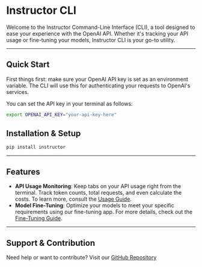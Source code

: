 # Instructor CLI

Welcome to the Instructor Command-Line Interface (CLI), a tool designed to ease your experience with the OpenAI API. Whether it's tracking your API usage or fine-tuning your models, Instructor CLI is your go-to utility.

---

## Quick Start

First things first: make sure your OpenAI API key is set as an environment variable. The CLI will use this for authenticating your requests to OpenAI's services.

You can set the API key in your terminal as follows:

```bash
export OPENAI_API_KEY="your-api-key-here"
```

## Installation & Setup

```bash
pip install instructor
```

---

## Features

- **API Usage Monitoring**: Keep tabs on your API usage right from the terminal. Track token counts, total requests, and even calculate the costs. To learn more, consult the [Usage Guide](usage.md).
- **Model Fine-Tuning**: Optimize your models to meet your specific requirements using our fine-tuning app. For more details, check out the [Fine-Tuning Guide](finetune.md).

---

## Support & Contribution

Need help or want to contribute? Visit our [GitHub Repository](https://github.com/jxnl/instructor)
